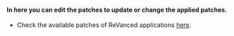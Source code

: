 #### In here you can edit the patches to update or change the applied patches.
- Check the available patches of ReVanced applications [here](https://github.com/revanced/revanced-patches).
